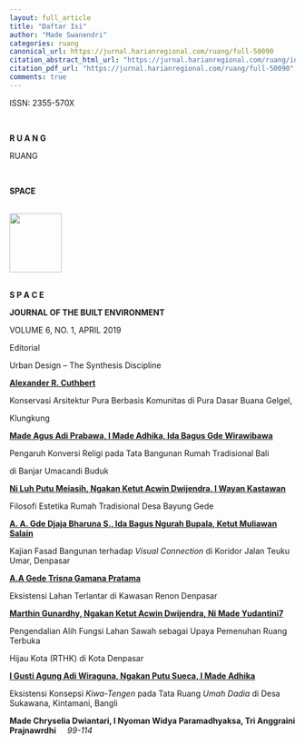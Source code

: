 ```yaml
---
layout: full_article
title: "Daftar Isi"
author: "Made Swanendri"
categories: ruang
canonical_url: https://jurnal.harianregional.com/ruang/full-50090 
citation_abstract_html_url: "https://jurnal.harianregional.com/ruang/id-50090"
citation_pdf_url: "https://jurnal.harianregional.com/ruang/full-50090"  
comments: true
---
```


<div>
<p><span class="font1">ISSN: 2355-570X</span></p>
</div><br clear="all">
<p><span class="font3" style="font-weight:bold;">R U A N G</span></p>
<div>
<p><span class="font2">RUANG</span></p>
</div><br clear="all">
<div>
<p><span class="font2" style="font-weight:bold;">SPACE</span></p>
</div><br clear="all">
<div><img src="https://jurnal.harianregional.com/media/50090-1.jpg" alt="" style="width:69pt;height:78pt;">
</div><br clear="all">
<p><span class="font3" style="font-weight:bold;">S P A C E</span></p>
<p><span class="font1" style="font-weight:bold;">JOURNAL OF THE BUILT ENVIRONMENT</span></p>
<p><span class="font1">VOLUME 6, NO. 1, APRIL 2019</span></p>
<p><span class="font4">Editorial</span></p>
<p><span class="font4">Urban Design – The Synthesis Discipline</span></p>
<p><a href="#bookmark0"><span class="font0" style="font-weight:bold;">Alexander R. Cuthbert</span></a></p>
<p><span class="font4">Konservasi Arsitektur Pura Berbasis Komunitas di Pura Dasar Buana Gelgel,</span></p>
<p><span class="font4">Klungkung</span></p>
<p><a href="#bookmark1"><span class="font0" style="font-weight:bold;">Made Agus Adi Prabawa, I Made Adhika, Ida Bagus Gde Wirawibawa</span></a></p>
<p><span class="font4">Pengaruh Konversi Religi pada Tata Bangunan Rumah Tradisional Bali</span></p>
<p><span class="font4">di Banjar Umacandi Buduk</span></p>
<p><a href="#bookmark2"><span class="font0" style="font-weight:bold;">Ni Luh Putu Meiasih, Ngakan Ketut Acwin Dwijendra, I Wayan Kastawan</span></a></p>
<p><span class="font4">Filosofi Estetika Rumah Tradisional Desa Bayung Gede</span></p>
<p><a href="#bookmark3"><span class="font0" style="font-weight:bold;">A. A. Gde Djaja Bharuna S., Ida Bagus Ngurah Bupala, Ketut Muliawan Salain</span></a></p>
<p><span class="font4">Kajian Fasad Bangunan terhadap </span><span class="font4" style="font-style:italic;">Visual Connection</span><span class="font4"> di Koridor Jalan Teuku Umar, Denpasar</span></p>
<p><a href="#bookmark4"><span class="font0" style="font-weight:bold;">A.A Gede Trisna Gamana Pratama</span></a></p>
<p><span class="font4">Eksistensi Lahan Terlantar di Kawasan Renon Denpasar</span></p>
<p><a href="#bookmark5"><span class="font0" style="font-weight:bold;">Marthin Gunardhy, Ngakan Ketut Acwin Dwijendra, Ni Made Yudantini7</span></a></p>
<p><span class="font4">Pengendalian Alih Fungsi Lahan Sawah sebagai Upaya Pemenuhan Ruang Terbuka</span></p>
<p><span class="font4">Hijau Kota (RTHK) di Kota Denpasar</span></p>
<p><a href="#bookmark6"><span class="font0" style="font-weight:bold;">I Gusti Agung Adi Wiraguna, Ngakan Putu Sueca, I Made Adhika</span></a></p>
<p><span class="font4">Eksistensi Konsepsi </span><span class="font4" style="font-style:italic;">Kiwa-Tengen</span><span class="font4"> pada Tata Ruang </span><span class="font4" style="font-style:italic;">Umah Dadia</span><span class="font4"> di Desa Sukawana, Kintamani, Bangli</span></p>
<p><span class="font0" style="font-weight:bold;">Made Chryselia Dwiantari, I Nyoman Widya Paramadhyaksa, Tri Anggraini Prajnawrdhi &nbsp;&nbsp;&nbsp;&nbsp;&nbsp;</span><span class="font0" style="font-style:italic;">99-114</span></p>